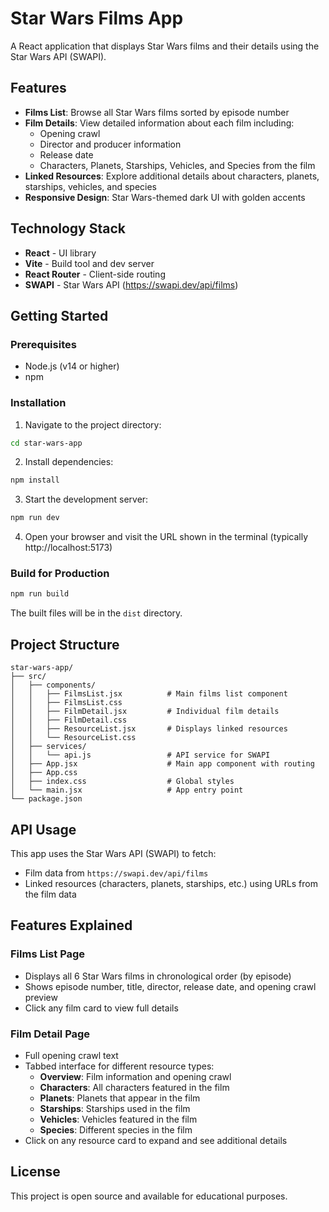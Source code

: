 # Star Wars Films App

A React application that displays Star Wars films and their details using the Star Wars API (SWAPI).

## Features

- **Films List**: Browse all Star Wars films sorted by episode number
- **Film Details**: View detailed information about each film including:
  - Opening crawl
  - Director and producer information
  - Release date
  - Characters, Planets, Starships, Vehicles, and Species from the film
- **Linked Resources**: Explore additional details about characters, planets, starships, vehicles, and species
- **Responsive Design**: Star Wars-themed dark UI with golden accents

## Technology Stack

- **React** - UI library
- **Vite** - Build tool and dev server
- **React Router** - Client-side routing
- **SWAPI** - Star Wars API (https://swapi.dev/api/films)

## Getting Started

### Prerequisites

- Node.js (v14 or higher)
- npm

### Installation

1. Navigate to the project directory:
```bash
cd star-wars-app
```

2. Install dependencies:
```bash
npm install
```

3. Start the development server:
```bash
npm run dev
```

4. Open your browser and visit the URL shown in the terminal (typically http://localhost:5173)

### Build for Production

```bash
npm run build
```

The built files will be in the `dist` directory.

## Project Structure

```
star-wars-app/
├── src/
│   ├── components/
│   │   ├── FilmsList.jsx          # Main films list component
│   │   ├── FilmsList.css
│   │   ├── FilmDetail.jsx         # Individual film details
│   │   ├── FilmDetail.css
│   │   ├── ResourceList.jsx       # Displays linked resources
│   │   └── ResourceList.css
│   ├── services/
│   │   └── api.js                 # API service for SWAPI
│   ├── App.jsx                    # Main app component with routing
│   ├── App.css
│   ├── index.css                  # Global styles
│   └── main.jsx                   # App entry point
└── package.json
```

## API Usage

This app uses the Star Wars API (SWAPI) to fetch:
- Film data from `https://swapi.dev/api/films`
- Linked resources (characters, planets, starships, etc.) using URLs from the film data

## Features Explained

### Films List Page
- Displays all 6 Star Wars films in chronological order (by episode)
- Shows episode number, title, director, release date, and opening crawl preview
- Click any film card to view full details

### Film Detail Page
- Full opening crawl text
- Tabbed interface for different resource types:
  - **Overview**: Film information and opening crawl
  - **Characters**: All characters featured in the film
  - **Planets**: Planets that appear in the film
  - **Starships**: Starships used in the film
  - **Vehicles**: Vehicles featured in the film
  - **Species**: Different species in the film
- Click on any resource card to expand and see additional details

## License

This project is open source and available for educational purposes.
